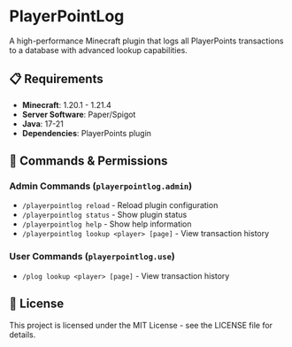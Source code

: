 # PlayerPointLog

A high-performance Minecraft plugin that logs all PlayerPoints transactions to a database with advanced lookup capabilities.

## 📋 Requirements

- **Minecraft**: 1.20.1 - 1.21.4
- **Server Software**: Paper/Spigot
- **Java**: 17-21
- **Dependencies**: PlayerPoints plugin

## 🔧 Commands & Permissions

### Admin Commands (`playerpointlog.admin`)
- `/playerpointlog reload` - Reload plugin configuration
- `/playerpointlog status` - Show plugin status
- `/playerpointlog help` - Show help information
- `/playerpointlog lookup <player> [page]` - View transaction history

### User Commands (`playerpointlog.use`)
- `/plog lookup <player> [page]` - View transaction history

## 📄 License

This project is licensed under the MIT License - see the LICENSE file for details.

